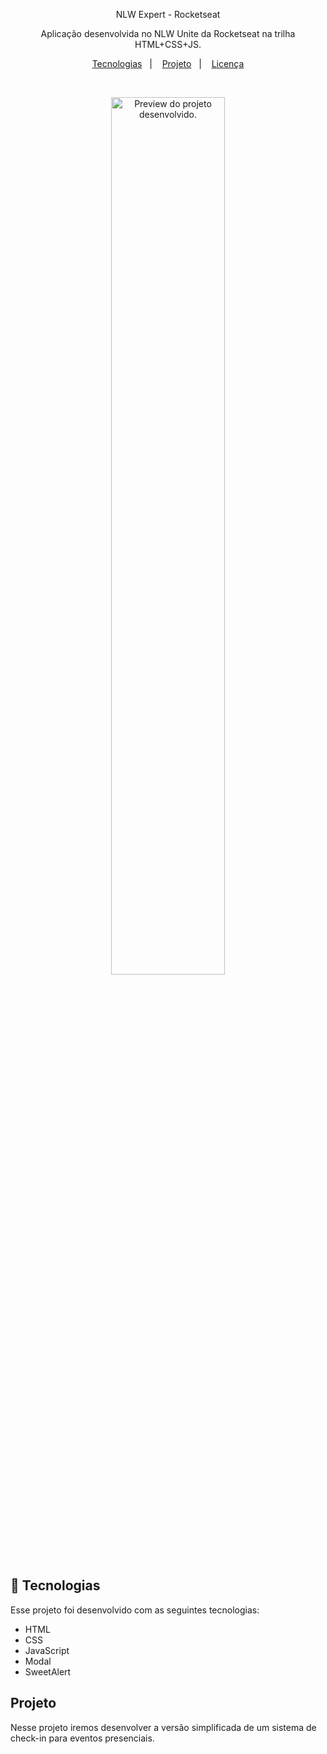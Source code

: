 <p align="center">
   NLW Expert - Rocketseat
</p>

<p align="center">
Aplicação desenvolvida no NLW Unite da Rocketseat na trilha HTML+CSS+JS.
</p>

<p align="center">
  <a href="#-tecnologias">Tecnologias</a>&nbsp;&nbsp;&nbsp;|&nbsp;&nbsp;&nbsp;
  <a href="#-projeto">Projeto</a>&nbsp;&nbsp;&nbsp;|&nbsp;&nbsp;&nbsp;
  <a href="#memo-licença">Licença</a>
</p>


<br>

<p align="center">
  <img alt="Preview do projeto desenvolvido." src="https://raw.githubusercontent.com/rocketseat-education/nlw-unite-html-css-js/main/.github/preview.png" width="60%">
</p>


## 🚀 Tecnologias

Esse projeto foi desenvolvido com as seguintes tecnologias:

- HTML
- CSS
- JavaScript
- Modal
- SweetAlert

## Projeto

Nesse projeto iremos desenvolver a versão simplificada de um sistema de check-in para eventos presenciais.
